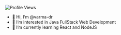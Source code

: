 ![Profile Views](https://komarev.com/ghpvc/?username=varma-dr&color=blue)

- 👋 Hi, I’m @varma-dr
- 👀 I’m interested in Java FullStack Web Development 
- 🌱 I’m currently learning React and NodeJS




<!---
varma-dr/varma-dr is a ✨ special ✨ repository because its `README.md` (this file) appears on your GitHub profile.
You can click the Preview link to take a look at your changes.
--->

